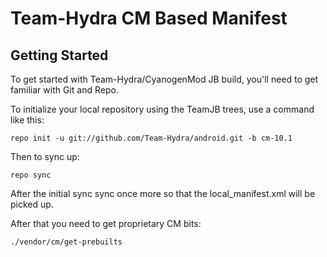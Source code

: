Team-Hydra CM Based Manifest
===========

Getting Started
---------------

To get started with Team-Hydra/CyanogenMod JB build, you'll need to get familiar with Git and Repo.

To initialize your local repository using the TeamJB trees, use a command like this:

    repo init -u git://github.com/Team-Hydra/android.git -b cm-10.1

Then to sync up:

    repo sync

After the initial sync sync once more so that the local_manifest.xml will be picked up.

After that you need to get proprietary CM bits:

    ./vendor/cm/get-prebuilts
